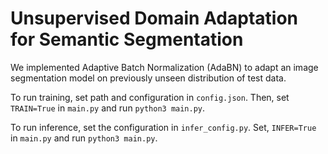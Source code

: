 # Unsupervised Domain Adaptation for Semantic Segmentation

We implemented Adaptive Batch Normalization (AdaBN) to adapt an image segmentation model on previously unseen distribution of test data. 

To run training, set path and configuration in `config.json`. Then, set `TRAIN=True` in `main.py` and run `python3 main.py`. 

To run inference, set the configuration in `infer_config.py`. Set, `INFER=True` in `main.py` and run `python3 main.py`. 